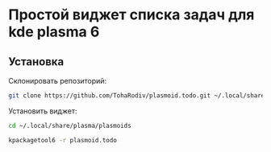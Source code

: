 # Простой виджет списка задач для kde plasma 6

## Установка

Склонировать репозиторий:

```bash
git clone https://github.com/TohaRodiv/plasmoid.todo.git ~/.local/share/plasma/plasmoids/plasmoid.todo
```

Установить виджет:

```bash
cd ~/.local/share/plasma/plasmoids
```

```bash
kpackagetool6 -r plasmoid.todo
```
